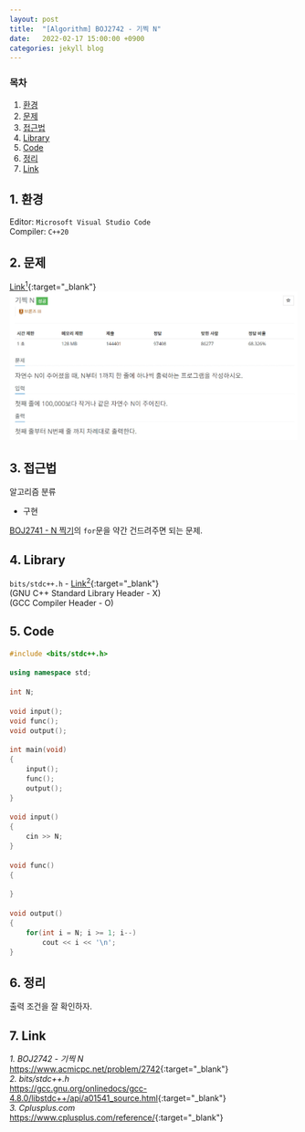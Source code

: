 ```yaml
---
layout: post
title:  "[Algorithm] BOJ2742 - 기찍 N"
date:   2022-02-17 15:00:00 +0900
categories: jekyll blog
---
```

### 목차
1. [환경](#1-환경)
2. [문제](#2-문제)
3. [접근법](#3-접근법)
4. [Library](#4-library)
5. [Code](#5-code)
6. [정리](#6-정리)
7. [Link](#7-link)

## 1. 환경
Editor: `Microsoft Visual Studio Code`  
Compiler: `C++20`

## 2. 문제
[Link<sup>1</sup>](https://www.acmicpc.net/problem/2742){:target="_blank"}
![BOJ2742](/assets/images/2022/02/17/BOJ2742.jpg)

## 3. 접근법
알고리즘 분류
 * 구현

[BOJ2741 - N 찍기](https://https://ymiwm.github.io/jekyll/blog/2022/02/16/algorithm-BOJ2741.html)의 `for`문을 약간 건드려주면 되는 문제.

## 4. Library
`bits/stdc++.h` - [Link<sup>2</sup>](https://gcc.gnu.org/onlinedocs/gcc-4.8.0/libstdc++/api/a01541_source.html){:target="_blank"}  
(GNU C++ Standard Library Header - X)  
(GCC Compiler Header - O)

## 5. Code
```cpp
#include <bits/stdc++.h>

using namespace std;

int N;

void input();
void func();
void output();

int main(void)
{
    input();
    func();
    output();
}

void input()
{
    cin >> N;
}

void func()
{

}

void output()
{
    for(int i = N; i >= 1; i--)
        cout << i << '\n';
}
```

## 6. 정리
출력 조건을 잘 확인하자.

## 7. Link
*1. BOJ2742 - 기찍 N*  
<https://www.acmicpc.net/problem/2742>{:target="_blank"}  
*2. bits/stdc++.h*  
<https://gcc.gnu.org/onlinedocs/gcc-4.8.0/libstdc++/api/a01541_source.html>{:target="_blank"}  
*3. Cplusplus.com*  
<https://www.cplusplus.com/reference/>{:target="_blank"}